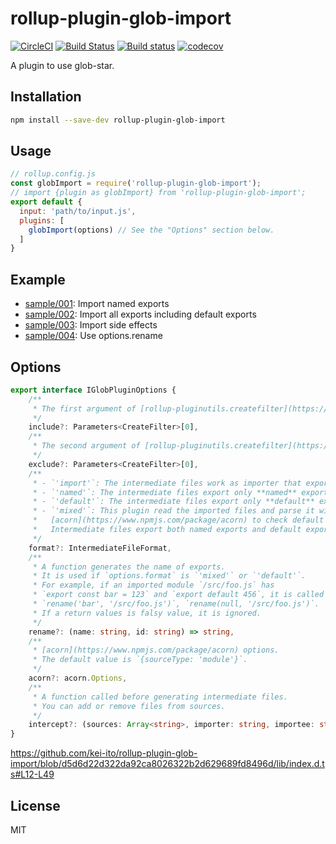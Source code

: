 # rollup-plugin-glob-import

[![CircleCI](https://circleci.com/gh/kei-ito/rollup-plugin-glob-import/tree/master.svg?style=svg)](https://circleci.com/gh/kei-ito/rollup-plugin-glob-import/tree/master)
[![Build Status](https://travis-ci.com/kei-ito/rollup-plugin-glob-import.svg?branch=master)](https://travis-ci.com/kei-ito/rollup-plugin-glob-import)
[![Build status](https://ci.appveyor.com/api/projects/status/2f9o877m2t1jc0l7/branch/master?svg=true)](https://ci.appveyor.com/project/kei-ito/rollup-plugin-glob-import/branch/master)
[![codecov](https://codecov.io/gh/kei-ito/rollup-plugin-glob-import/branch/master/graph/badge.svg)](https://codecov.io/gh/kei-ito/rollup-plugin-glob-import)

A plugin to use glob-star.

## Installation

```bash
npm install --save-dev rollup-plugin-glob-import
```

## Usage

```javascript
// rollup.config.js
const globImport = require('rollup-plugin-glob-import');
// import {plugin as globImport} from 'rollup-plugin-glob-import';
export default {
  input: 'path/to/input.js',
  plugins: [
    globImport(options) // See the "Options" section below.
  ]
}
```

## Example

- [sample/001](sample/001): Import named exports
- [sample/002](sample/002): Import all exports including default exports
- [sample/003](sample/003): Import side effects
- [sample/004](sample/004): Use options.rename

## Options

```typescript
export interface IGlobPluginOptions {
    /**
     * The first argument of [rollup-pluginutils.createfilter](https://github.com/rollup/rollup-pluginutils#createfilter).
     */
    include?: Parameters<CreateFilter>[0],
    /**
     * The second argument of [rollup-pluginutils.createfilter](https://github.com/rollup/rollup-pluginutils#createfilter).
     */
    exclude?: Parameters<CreateFilter>[0],
    /**
     * - `'import'`: The intermediate files work as importer that export nothing.
     * - `'named'`: The intermediate files export only **named** exports.
     * - `'default'`: The intermediate files export only **default** exports.
     * - `'mixed'`: This plugin read the imported files and parse it with
     *   [acorn](https://www.npmjs.com/package/acorn) to check default exports.
     *   Intermediate files export both named exports and default exports.
     */
    format?: IntermediateFileFormat,
    /**
     * A function generates the name of exports.
     * It is used if `options.format` is `'mixed'` or `'default'`.
     * For example, if an imported module `/src/foo.js` has
     * `export const bar = 123` and `export default 456`, it is called twice:
     * `rename('bar', '/src/foo.js')`, `rename(null, '/src/foo.js')`.
     * If a return values is falsy value, it is ignored.
     */
    rename?: (name: string, id: string) => string,
    /**
     * [acorn](https://www.npmjs.com/package/acorn) options.
     * The default value is `{sourceType: 'module'}`.
     */
    acorn?: acorn.Options,
    /**
     * A function called before generating intermediate files.
     * You can add or remove files from sources.
     */
    intercept?: (sources: Array<string>, importer: string, importee: string) => Array<string>,
}
```

https://github.com/kei-ito/rollup-plugin-glob-import/blob/d5d6d22d322da92ca8026322b2d629689fd8496d/lib/index.d.ts#L12-L49

## License

MIT
